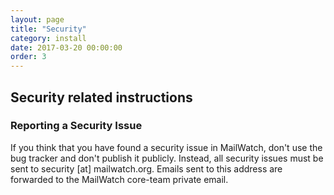 ```yaml
---
layout: page
title: "Security"
category: install
date: 2017-03-20 00:00:00
order: 3
---
```


## Security related instructions

### Reporting a Security Issue
If you think that you have found a security issue in MailWatch, don't use the bug tracker and don't publish it publicly. Instead, all security issues must be sent to security [at] mailwatch.org. Emails sent to this address are forwarded to the MailWatch core-team private email.
